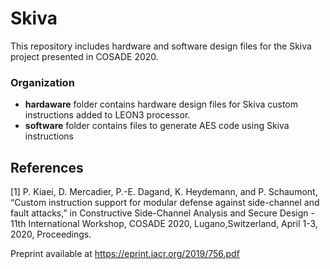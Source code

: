 # Skiva 


This repository includes hardware and software design files for the Skiva project presented in COSADE 2020. 

### Organization
* **hardaware** folder contains hardware design files for Skiva custom instructions added to LEON3 processor. 
* **software** folder contains files to generate AES code using Skiva instructions 


## References

[1] P. Kiaei, D. Mercadier, P.-E. Dagand, K. Heydemann, and P. Schaumont, “Custom instruction support for modular defense against side-channel and fault attacks,” in Constructive Side-Channel Analysis and Secure Design - 11th International Workshop, COSADE 2020, Lugano,Switzerland, April 1-3, 2020, Proceedings. 

Preprint available at https://eprint.iacr.org/2019/756.pdf
